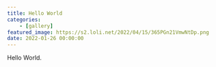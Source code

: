 ```yaml
---
title: Hello World
categories:
    - [gallery]
featured_image: https://s2.loli.net/2022/04/15/365PGn21VmwNtDp.png
date: 2022-01-26 00:00:00
---
```


<meta name="referrer" content="no-referrer" />

Hello World.

<!-- ![](hello-world/47428016237273462.png) -->

